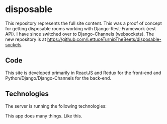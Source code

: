 # disposable

This repository represents the full site content.  This was a proof of concept for getting disposable rooms working with Django-Rest-Framework (rest API).  I have since switched over to Django-Channels (websockets).  The new repository is at https://github.com/LettuceTurnipTheBeets/disposable-sockets

## Code

This site is developed primarily in ReactJS and Redux for the front-end and Python/Django/Django-Channels for the back-end.

## Technologies

The server is running the following technologies:

This app does many things.  Like this.
